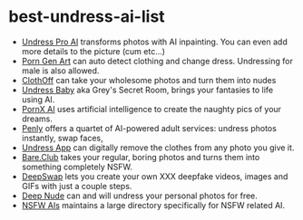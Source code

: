 # best-undress-ai-list

* [Undress Pro AI](https://undresspro.ai) transforms photos with AI inpainting. You can even add more details to the picture (cum etc...)
* [Porn Gen Art](https://porngen.art) can auto detect clothing and change dress. Undressing for male is also allowed.
* [ClothOff](https://ClothOff.io) can take your wholesome photos and turn them into nudes 
* [Undress Baby](https://UndressBaby.com) aka Grey's Secret Room, brings your fantasies to life using AI.
* [PornX AI](https://PornX.ai) uses artificial intelligence to create the naughty pics of your dreams.
* [Penly](https://Penly.ai) offers a quartet of AI-powered adult services: undress photos instantly, swap faces,
* [Undress App](https://Undress.app) can digitally remove the clothes from any photo you give it.
* [Bare.Club](https://Bare.Club) takes your regular, boring photos and turns them into something completely NSFW.
* [DeepSwap](https://DeepSwap.ai) lets you create your own XXX deepfake videos, images and GIFs with just a couple steps.
* [Deep Nude](https://Deep-Nude.ai) can and will undress your personal photos for free. 
* [NSFW AIs](https://nsfwais.io) maintains a large directory specifically for NSFW related AI.

